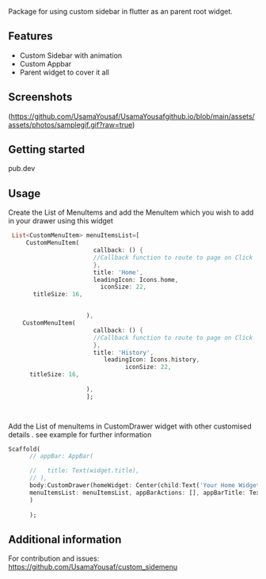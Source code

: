 <!-- 
This README describes the package. If you publish this package to pub.dev,
this README's contents appear on the landing page for your package.

For information about how to write a good package README, see the guide for
[writing package pages](https://dart.dev/guides/libraries/writing-package-pages). 

For general information about developing packages, see the Dart guide for
[creating packages](https://dart.dev/guides/libraries/create-library-packages)
and the Flutter guide for
[developing packages and plugins](https://flutter.dev/developing-packages). 
-->

Package for using custom sidebar in flutter as an parent root widget.

## Features

- Custom Sidebar with animation
- Custom Appbar
- Parent widget to cover it all

## Screenshots
(https://github.com/UsamaYousaf/UsamaYousafgithub.io/blob/main/assets/assets/photos/samplegif.gif?raw=true)

## Getting started
pub.dev
## Usage
Create the List of MenuItems and add the MenuItem which you wish to add in your drawer using this widget

```dart
 List<CustomMenuItem> menuItemsList=[
     CustomMenuItem(
                        callback: () {
                        //Callback function to route to page on Click
                        },
                        title: 'Home',
                        leadingIcon: Icons.home,
                          iconSize: 22,
       titleSize: 16,


                      ),
    CustomMenuItem(
                        callback: () {
                        //Callback function to route to page on Click
                        },
                        title: 'History',
                           leadingIcon: Icons.history,
                                 iconSize: 22,
      titleSize: 16,
                       
                      ),
                      ];

                     

```

Add the List of menuItems in CustomDrawer widget with other customised details .
see example for further information

```dart
Scaffold(
      // appBar: AppBar(

      //   title: Text(widget.title),
      // ),
      body:CustomDrawer(homeWidget: Center(child:Text('Your Home Widget'),),
      menuItemsList: menuItemsList, appBarActions: [], appBarTitle: Text('Your Home Widget') , menuIcon: const Icon(Icons.menu),
      )
      
      );
```


## Additional information
For contribution and issues: https://github.com/UsamaYousaf/custom_sidemenu
